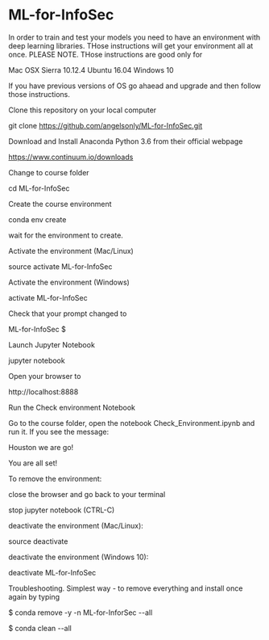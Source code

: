 # ML-for-InfoSec

In order to train and test your models you need to have an environment with deep learning libraries. THose instructions will get your environment all at once. 
PLEASE NOTE. THose instructions are good only for 

Mac OSX Sierra 10.12.4
Ubuntu 16.04
Windows 10

If you have previous versions of OS go ahaead and upgrade and then follow those instructions.


Clone this repository on your local computer

git clone https://github.com/angelsonly/ML-for-InfoSec.git

Download and Install Anaconda Python 3.6 from their official webpage

https://www.continuum.io/downloads

Change to course folder

cd ML-for-InfoSec

Create the course environment

conda env create

wait for the environment to create.

Activate the environment (Mac/Linux)

source activate ML-for-InfoSec

Activate the environment (Windows)

activate ML-for-InfoSec

Check that your prompt changed to

ML-for-InfoSec $

Launch Jupyter Notebook 

jupyter notebook

Open your browser to

http://localhost:8888


Run the Check environment Notebook

Go to the course folder, open the notebook Check_Environment.ipynb and run it. If you see the message:

Houston we are go!


You are all set!


To remove the environment:

close the browser and go back to your terminal

stop jupyter notebook (CTRL-C)

deactivate the environment (Mac/Linux):


source deactivate


deactivate the environment (Windows 10):


deactivate ML-for-InfoSec



Troubleshooting. Simplest way - to remove everything and install once again by typing




$ conda remove -y -n ML-for-InforSec --all

$ conda clean --all



